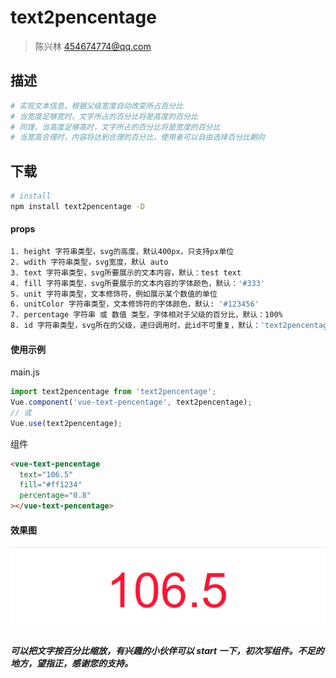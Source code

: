 # text2pencentage

> 陈兴林 454674774@qq.com

## 描述

```bash
# 实现文本信息，根据父级宽度自动改变所占百分比
# 当宽度足够宽时，文字所占的百分比将是高度的百分比
# 同理，当高度足够高时，文字所占的百分比将是宽度的百分比
# 当宽高合理时，内容将达到合理的百分比，使用者可以自由选择百分比朝向
```

## 下载

``` bash
# install
npm install text2pencentage -D
```

#### props

```bash
1. height 字符串类型，svg的高度，默认400px，只支持px单位
2. wdith 字符串类型，svg宽度，默认 auto
3. text 字符串类型，svg所要展示的文本内容，默认：test text
4. fill 字符串类型，svg所要展示的文本内容的字体颜色，默认：'#333'
5. unit 字符串类型，文本修饰符，例如展示某个数值的单位
6. unitColor 字符串类型，文本修饰符的字体颜色，默认: '#123456'
7. percentage 字符串 或 数值 类型，字体相对于父级的百分比，默认：100%
8. id 字符串类型，svg所在的父级，递归调用时，此id不可重复，默认：'text2pencentage'
```

#### 使用示例

main.js

```js
import text2pencentage from 'text2pencentage';
Vue.component('vue-text-pencentage', text2pencentage);
// 或
Vue.use(text2pencentage);
```

组件

```html
<vue-text-pencentage
  text="106.5"
  fill="#ff1234"
  percentage="0.8"
></vue-text-pencentage>
```

#### 效果图

![效果图](/src/assets/20190523001.png)


##### 可以把文字按百分比缩放，有兴趣的小伙伴可以 start 一下，初次写组件。不足的地方，望指正，感谢您的支持。
